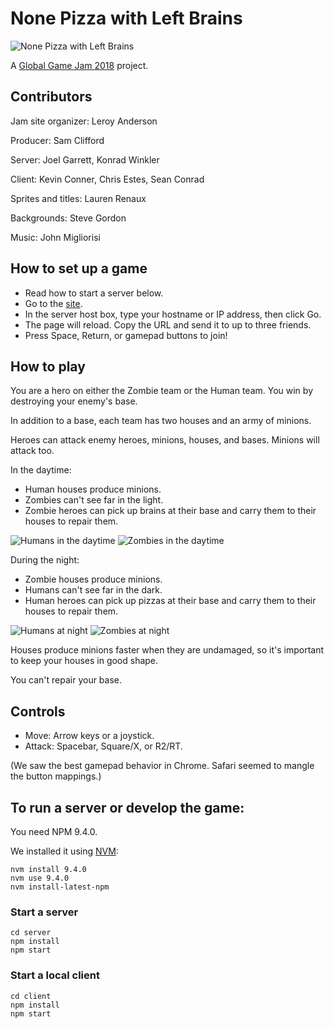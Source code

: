# None Pizza with Left Brains

![None Pizza with Left Brains](https://raw.githubusercontent.com/kconner/none-pizza-with-left-brains/master/media/screenshot%201.png)

A [Global Game Jam 2018](https://globalgamejam.org) project.

## Contributors

Jam site organizer: Leroy Anderson

Producer: Sam Clifford

Server: Joel Garrett, Konrad Winkler

Client: Kevin Conner, Chris Estes, Sean Conrad

Sprites and titles: Lauren Renaux

Backgrounds: Steve Gordon

Music: John Migliorisi

## How to set up a game

* Read how to start a server below.
* Go to the [site](http://none-pizza-with-left-brains.win).
* In the server host box, type your hostname or IP address, then click Go.
* The page will reload. Copy the URL and send it to up to three friends.
* Press Space, Return, or gamepad buttons to join!

## How to play

You are a hero on either the Zombie team or the Human team. You win by destroying your enemy's base.

In addition to a base, each team has two houses and an army of minions.

Heroes can attack enemy heroes, minions, houses, and bases. Minions will attack too.

In the daytime:

* Human houses produce minions.
* Zombies can't see far in the light.
* Zombie heroes can pick up brains at their base and carry them to their houses to repair them.

![Humans in the daytime](https://raw.githubusercontent.com/kconner/none-pizza-with-left-brains/master/media/screenshot%202.png)
![Zombies in the daytime](https://raw.githubusercontent.com/kconner/none-pizza-with-left-brains/master/media/screenshot%205.png)

During the night:

* Zombie houses produce minions.
* Humans can't see far in the dark.
* Human heroes can pick up pizzas at their base and carry them to their houses to repair them.

![Humans at night](https://raw.githubusercontent.com/kconner/none-pizza-with-left-brains/master/media/screenshot%204.png)
![Zombies at night](https://raw.githubusercontent.com/kconner/none-pizza-with-left-brains/master/media/screenshot%203.png)

Houses produce minions faster when they are undamaged, so it's important to keep your houses in good shape.

You can't repair your base.

## Controls

* Move: Arrow keys or a joystick.
* Attack: Spacebar, Square/X, or R2/RT.

(We saw the best gamepad behavior in Chrome. Safari seemed to mangle the button mappings.)

## To run a server or develop the game:

You need NPM 9.4.0.

We installed it using [NVM](https://github.com/creationix/nvm):

```
nvm install 9.4.0
nvm use 9.4.0
nvm install-latest-npm
```

### Start a server

```
cd server
npm install
npm start
```

### Start a local client

```
cd client
npm install
npm start
```

